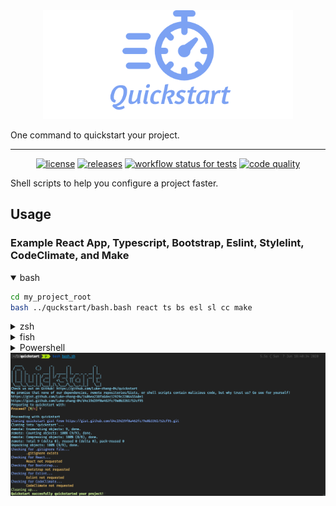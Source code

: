 <div align="center">
    <a href="https://github.com/Luke-zhang-04/quickstart"><img alt="logo" src="assets/logo.png"/></a>
</div>

One command to quickstart your project.

***

<p align="center">
    <a href="https://github.com/Luke-zhang-04/quickstart/blob/master/LICENSE"><img alt="license" src="https://img.shields.io/github/license/luke-zhang-04/quickstart"/></a>
    <a href="https://github.com/Luke-zhang-04/quickstart/releases"><img alt="releases" src="https://img.shields.io/github/v/release/luke-zhang-04/quickstart?include_prereleases"/></a>
    <a href="https://github.com/Luke-zhang-04/quickstart/actions?query=workflow%3Atests"><img alt="workflow status for tests" src="https://img.shields.io/github/workflow/status/luke-zhang-04/quickstart/tests?label=tests&logo=github"/></a>
    <a href="http://app.codacy.com/manual/luke.zhang2004/quickstart/dashboard"><img alt="code quality" src="https://img.shields.io/codacy/grade/0b270b2c532d4ee4bcfd76e4a4548443?logo=codacy"/></a>
</p>

Shell scripts to help you configure a project faster.

## Usage
### Example React App, Typescript, Bootstrap, Eslint, Stylelint, CodeClimate, and Make
<details open>
<summary>bash</summary>
<p>

```bash
cd my_project_root
bash ../quckstart/bash.bash react ts bs esl sl cc make
```
</p>
</details>
<details>
<summary>zsh</summary>
<p>
Coming soon, for now, just run with bash

```zsh
cd my_project_root
bash ../quckstart/bash.bash react ts bs esl sl cc make
```
</p>
</details>
<details>
<summary>fish</summary>
<p>
Coming soon, for now, just run with bash

```shell
cd my_project_root
bash ../quckstart/bash.bash react ts bs esl sl cc make
```
</p>
</details>
<details>
<summary>Powershell</summary>
<p>
Coming soon
</p>
</details>

<img alt="example" src="assets/example.png"/>
